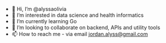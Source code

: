 - 👋 Hi, I’m @alyssaolivia
- 👀 I’m interested in data science and health informatics
- 🌱 I’m currently learning Go
- 💞️ I’m looking to collaborate on backend, APIs and utility tools
- 📫 How to reach me - via email jordan.alyss@gmail.com

